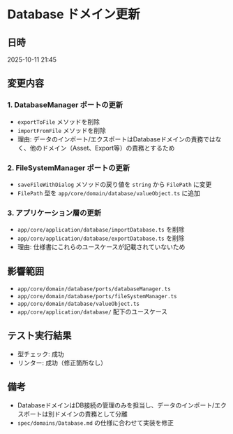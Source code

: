 # Database ドメイン更新

## 日時
2025-10-11 21:45

## 変更内容

### 1. DatabaseManager ポートの更新
- `exportToFile` メソッドを削除
- `importFromFile` メソッドを削除
- 理由: データのインポート/エクスポートはDatabaseドメインの責務ではなく、他のドメイン（Asset、Export等）の責務とするため

### 2. FileSystemManager ポートの更新
- `saveFileWithDialog` メソッドの戻り値を `string` から `FilePath` に変更
- `FilePath` 型を `app/core/domain/database/valueObject.ts` に追加

### 3. アプリケーション層の更新
- `app/core/application/database/importDatabase.ts` を削除
- `app/core/application/database/exportDatabase.ts` を削除
- 理由: 仕様書にこれらのユースケースが記載されていないため

## 影響範囲
- `app/core/domain/database/ports/databaseManager.ts`
- `app/core/domain/database/ports/fileSystemManager.ts`
- `app/core/domain/database/valueObject.ts`
- `app/core/application/database/` 配下のユースケース

## テスト実行結果
- 型チェック: 成功
- リンター: 成功（修正箇所なし）

## 備考
- DatabaseドメインはDB接続の管理のみを担当し、データのインポート/エクスポートは別ドメインの責務として分離
- `spec/domains/Database.md` の仕様に合わせて実装を修正
